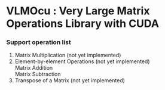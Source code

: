 # VLMOcu : Very Large Matrix Operations Library with CUDA  

### Support operation list
1. Matrix Multiplication (not yet implemented)
2. Element-by-element Operations (not yet implemented)   
      Matrix Addition   
      Matrix Subtraction   
3. Transpose of a Matrix (not yet implemented)
